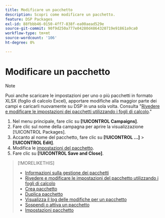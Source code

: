 ```yaml
---
title: Modificare un pacchetto
description: Scopri come modificare un pacchetto.
feature: DSP Packages
exl-id: 88fbbb46-0150-4ff7-838f-ea00aead529e
source-git-commit: 90f9d250a777e04280d4864320719e91861a9ca0
workflow-type: tm+mt
source-wordcount: '106'
ht-degree: 0%

---
```


# Modificare un pacchetto

>[!NOTE]
>
>Puoi anche scaricare le impostazioni per uno o più pacchetti in formato XLSX (foglio di calcolo Excel), apportare modifiche alla maggior parte dei campi e caricarli nuovamente su DSP in una sola volta. Consulta &quot;[Rivedere e modificare le impostazioni dei pacchetti utilizzando i fogli di calcolo](package-qa.md).&quot;

1. Nel menu principale, fare clic su **[!UICONTROL Campaigns]**.
1. Fare clic sul nome della campagna per aprire la visualizzazione [!UICONTROL Packages].
1. Accanto al nome del pacchetto, fare clic su **[!UICONTROL ...]** > **[!UICONTROL Edit]**.
1. Modifica le [impostazioni del pacchetto](package-settings.md).
1. Fare clic su **[!UICONTROL Save and Close]**.

>[!MORELIKETHIS]
>
>* [Informazioni sulla gestione dei pacchetti](package-about.md)
>* [Rivedere e modificare le impostazioni del pacchetto utilizzando i fogli di calcolo](/help/dsp/campaign-management/packages/package-qa.md)
>* [Crea pacchetto](package-create.md)
>* [Duplica pacchetto](package-duplicate.md)
>* [Visualizza il log delle modifiche per un pacchetto](package-change-log.md)
>* [Sospendi o attiva un pacchetto](package-pause-activate.md)
>* [Impostazioni pacchetto](package-settings.md)
